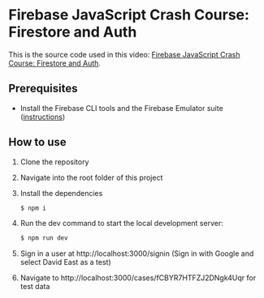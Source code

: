 # Firebase JavaScript Crash Course: Firestore and Auth

This is the source code used in this video: [Firebase JavaScript Crash Course: Firestore and Auth]().

## Prerequisites

* Install the Firebase CLI tools and the Firebase Emulator suite ([instructions](https://firebase.google.com/docs/emulator-suite/install_and_configure))

## How to use

1. Clone the repository
2. Navigate into the root folder of this project
3. Install the dependencies

    ```bash
    $ npm i
    ```

4.  Run the dev command to start the local development server:

    ```bash
    $ npm run dev
    ```

5. Sign in a user at http://localhost:3000/signin (Sign in with Google and select David East as a test)

6. Navigate to http://localhost:3000/cases/fCBYR7HTFZJ2DNgk4Uqr for test data
